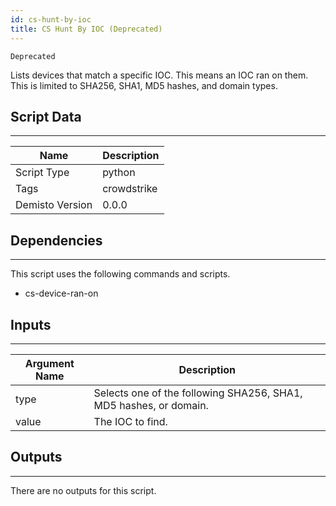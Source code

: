 ```yaml
---
id: cs-hunt-by-ioc
title: CS Hunt By IOC (Deprecated)
---
```


`Deprecated`

Lists devices that match a specific IOC. This means an IOC ran on them. This is limited to SHA256, SHA1, MD5 hashes, and domain types.

## Script Data
---

| **Name** | **Description** |
| --- | --- |
| Script Type | python |
| Tags | crowdstrike |
| Demisto Version | 0.0.0 |

## Dependencies
---
This script uses the following commands and scripts.
* cs-device-ran-on

## Inputs
---

| **Argument Name** | **Description** |
| --- | --- |
| type | Selects one of the following SHA256, SHA1, MD5 hashes, or domain. |
| value | The IOC to find. |

## Outputs
---
There are no outputs for this script.
